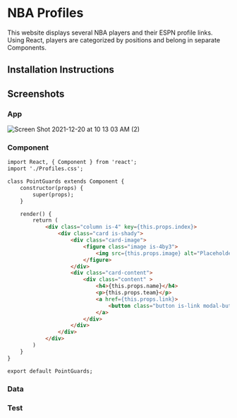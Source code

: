 # NBA Profiles
This website displays several NBA players and their ESPN profile links. Using React, players are categorized by positions and belong in separate Components.  

## Installation Instructions

## Screenshots
### App
![Screen Shot 2021-12-20 at 10 13 03 AM (2)](https://user-images.githubusercontent.com/92088326/146814148-1606c4cc-7040-4354-b815-47a7bfe17a2c.png)
### Component

```html
import React, { Component } from 'react';
import './Profiles.css';

class PointGuards extends Component {
    constructor(props) {
        super(props);
    }

    render() {
        return (
            <div class="column is-4" key={this.props.index}>
                <div class="card is-shady">
                    <div class="card-image">
                        <figure class="image is-4by3">
                            <img src={this.props.image} alt="Placeholder image" class="modal-button" data-target="modal-image2" />
                        </figure>
                    </div>
                    <div class="card-content">
                        <div class="content" >
                            <h4>{this.props.name}</h4>
                            <p>{this.props.team}</p>
                            <a href={this.props.link}>
                                <button class="button is-link modal-button">See Full Profile</button>
                            </a>
                        </div>
                    </div>
                </div>
            </div>
        )
    }
}

export default PointGuards;
```


### Data

### Test

